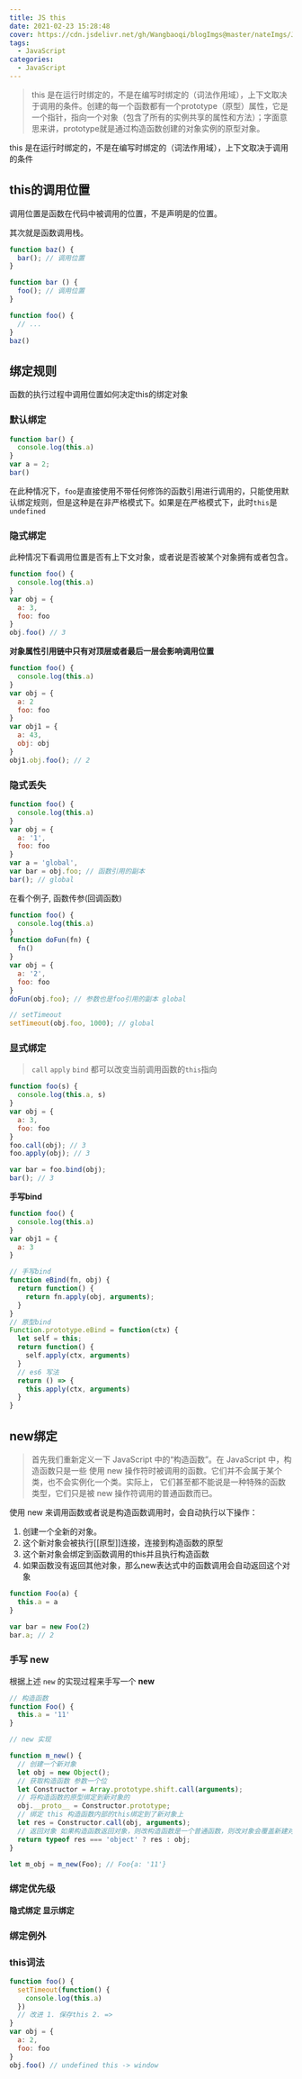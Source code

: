 ```yaml
---
title: JS this
date: 2021-02-23 15:28:48
cover: https://cdn.jsdelivr.net/gh/Wangbaoqi/blogImgs@master/nateImgs/JavaScript/bg/this.png
tags: 
  - JavaScript
categories: 
  - JavaScript
---
```



> this 是在运行时绑定的，不是在编写时绑定的（词法作用域），上下文取决于调用的条件。创建的每一个函数都有一个prototype（原型）属性，它是一个指针，指向一个对象（包含了所有的实例共享的属性和方法）；字面意思来讲，prototype就是通过构造函数创建的对象实例的原型对象。

this 是在运行时绑定的，不是在编写时绑定的（词法作用域），上下文取决于调用的条件

## this的调用位置

调用位置是函数在代码中被调用的位置，不是声明是的位置。

其次就是函数调用栈。

```javascript
function baz() {
  bar(); // 调用位置
}

function bar () {
  foo(); // 调用位置
}

function foo() {
  // ...
}
baz()
```

## 绑定规则

函数的执行过程中调用位置如何决定this的绑定对象

### 默认绑定

```javascript
function bar() {
  console.log(this.a)
}
var a = 2;
bar()
```

在此种情况下，`foo`是直接使用不带任何修饰的函数引用进行调用的，只能使用默认绑定规则，但是这种是在非严格模式下。如果是在严格模式下，此时`this`是`undefined`

### 隐式绑定

此种情况下看调用位置是否有上下文对象，或者说是否被某个对象拥有或者包含。

```javascript
function foo() {
  console.log(this.a)
}
var obj = {
  a: 3,
  foo: foo
}
obj.foo() // 3
```

**对象属性引用链中只有对顶层或者最后一层会影响调用位置**

```javascript
function foo() {
  console.log(this.a)
}
var obj = {
  a: 2
  foo: foo
}
var obj1 = {
  a: 43,
  obj: obj
}
obj1.obj.foo(); // 2
```

### 隐式丢失

```javascript
function foo() {
  console.log(this.a)
}
var obj = {
  a: '1',
  foo: foo
}
var a = 'global',
var bar = obj.foo; // 函数引用的副本
bar(); // global
```

在看个例子, 函数传参\(回调函数\)

```javascript
function foo() {
  console.log(this.a)
}
function doFun(fn) {
  fn()
}
var obj = {
  a: '2',
  foo: foo
}
doFun(obj.foo); // 参数也是foo引用的副本 global

// setTimeout
setTimeout(obj.foo, 1000); // global
```

### 显式绑定

> `call` `apply` `bind` 都可以改变当前调用函数的`this`指向

```javascript
function foo(s) {
  console.log(this.a, s)
}
var obj = {
  a: 3,
  foo: foo
}
foo.call(obj); // 3
foo.apply(obj); // 3

var bar = foo.bind(obj);
bar(); // 3
```

**手写bind**

```javascript
function foo() {
  console.log(this.a)
}
var obj1 = {
  a: 3
}

// 手写bind
function eBind(fn, obj) {
  return function() {
    return fn.apply(obj, arguments);
  }
}
// 原型bind
Function.prototype.eBind = function(ctx) {
  let self = this;
  return function() {
    self.apply(ctx, arguments)
  }
  // es6 写法
  return () => {
    this.apply(ctx, arguments)
  }
}
```

## new绑定

> 首先我们重新定义一下 JavaScript 中的“构造函数”。在 JavaScript 中，构造函数只是一些 使用 new 操作符时被调用的函数。它们并不会属于某个类，也不会实例化一个类。实际上， 它们甚至都不能说是一种特殊的函数类型，它们只是被 new 操作符调用的普通函数而已。

使用 new 来调用函数或者说是构造函数调用时，会自动执行以下操作：

1. 创建一个全新的对象。
2. 这个新对象会被执行\[\[原型\]\]连接，连接到构造函数的原型
3. 这个新对象会绑定到函数调用的this并且执行构造函数
4. 如果函数没有返回其他对象，那么new表达式中的函数调用会自动返回这个对象

```javascript
function Foo(a) {
  this.a = a
}

var bar = new Foo(2)
bar.a; // 2
```

### 手写 new

根据上述 `new` 的实现过程来手写一个 **new**

```javascript
// 构造函数
function Foo() {
  this.a = '11'
}

// new 实现

function m_new() {
  // 创建一个新对象
  let obj = new Object();
  // 获取构造函数 参数一个位
  let Constructor = Array.prototype.shift.call(arguments);
  // 将构造函数的原型绑定到新对象的
  obj.__proto__ = Constructor.prototype;
  // 绑定 this 构造函数内部的this绑定到了新对象上
  let res = Constructor.call(obj, arguments);
  // 返回对象 如果构造函数返回对象，则改构造函数是一个普通函数，则改对象会覆盖新建对象
  return typeof res === 'object' ? res : obj;
}

let m_obj = m_new(Foo); // Foo{a: '11'}
```

### 绑定优先级

**隐式绑定 显示绑定**

### 绑定例外

### this词法

```javascript
function foo() {
  setTimeout(function() {
    console.log(this.a)
  })
  // 改进 1. 保存this 2. => 
}
var obj = {
  a: 2,
  foo: foo
}
obj.foo() // undefined this -> window
```

